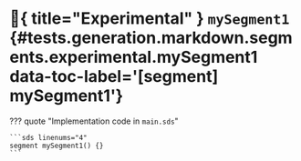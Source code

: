 # :test_tube:{ title="Experimental" } <code class="doc-symbol doc-symbol-segment"></code> `mySegment1` {#tests.generation.markdown.segments.experimental.mySegment1 data-toc-label='[segment] mySegment1'}

??? quote "Implementation code in `main.sds`"

    ```sds linenums="4"
    segment mySegment1() {}
    ```

